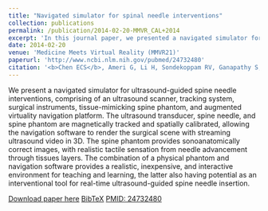 ```yaml
---
title: "Navigated simulator for spinal needle interventions"
collection: publications
permalink: /publication/2014-02-20-MMVR_CAL+2014
excerpt: 'In this journal paper, we presented a navigated simulator for ultrasound-guided spine needle interventions, comprising of an ultrasound scanner, tracking system, surgical instruments, tissue-mimicking spine phantom, and augmented virtuality navigation platform. This work was initally presented at MMVR-21.'
date: 2014-02-20
venue: 'Medicine Meets Virtual Reality (MMVR21)'
paperurl: 'http://www.ncbi.nlm.nih.gov/pubmed/24732480'
citation: '<b>Chen ECS</b>, Ameri G, Li H, Sondekoppam RV, Ganapathy S, Peters TM, (2014). "Navigated simulator for spinal needle interventions"; in <i>Studies in Health Technology and Informatics</i>, 196(MMVR-21), pp. 56-60.'
---
```


We present a navigated simulator for ultrasound-guided spine needle interventions, comprising of an ultrasound scanner, tracking system, surgical instruments, tissue-mimicking spine phantom, and augmented virtuality navigation platform. The ultrasound transducer, spine needle, and spine phantom are magnetically tracked and spatially calibrated, allowing the navigation software to render the surgical scene with streaming ultrasound video in 3D. The spine phantom provides sonoanatomically correct images, with realistic tactile sensation from needle advancement through tissues layers. The combination of a physical phantom and navigation software provides a realistic, inexpensive, and interactive environment for teaching and learning, the latter also having potential as an interventional tool for real-time ultrasound-guided spine needle insertion.

[Download paper here](https://doi.org/10.3233/978-1-61499-375-9-56) [BibTeX](./../files/bibtex/CAL+2014.bib) [PMID: 24732480](https://pubmed.ncbi.nlm.nih.gov/24732480/)